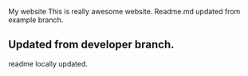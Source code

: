My website
This is really awesome website.
Readme.md updated from example branch.
## Updated from developer branch.
readme locally updated.
